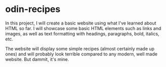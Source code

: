 # odin-recipes

In this project, I will create a basic website using what I've learned about HTML so far. I will showcase some basic HTML elements such as links and images, as well as text formatting with headings, paragraphs, bold, italics, etc. 

The website will display some simple recipes (almost certainly made up ones) and will probably look terrible compared to any modern, well made website. But dammit, it's mine.